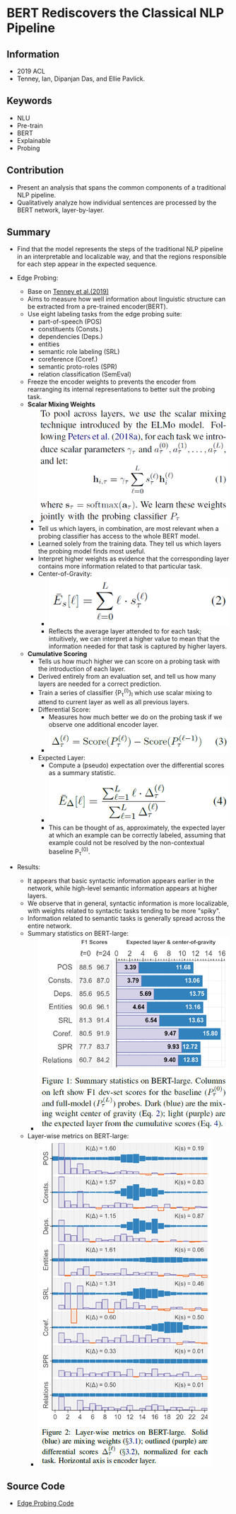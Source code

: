 # BERT Rediscovers the Classical NLP Pipeline
## Information
- 2019 ACL
- Tenney, Ian, Dipanjan Das, and Ellie Pavlick.

## Keywords
- NLU
- Pre-train
- BERT
- Explainable
- Probing

## Contribution
- Present an analysis that spans the common components of a traditional NLP pipeline.
- Qualitatively analyze how individual sentences are processed by the BERT network, layer-by-layer.

## Summary
- Find that the model represents the steps of the traditional NLP pipeline in an interpretable and localizable way, and that the regions responsible for each step appear in the expected sequence.

- Edge Probing:
	- Base on [Tenney et al.(2019)](https://arxiv.org/abs/1905.06316)
	- Aims to measure how well information about linguistic structure can be extracted from a pre-trained encoder(BERT).
	- Use eight labeling tasks from the edge probing suite:
		- part-of-speech (POS)
		- constituents (Consts.)
		- dependencies (Deps.)
		- entities
		- semantic role labeling (SRL)
		- coreference (Coref.)
		- semantic proto-roles (SPR)
		- relation classification (SemEval)
	- Freeze the encoder weights to prevents the encoder from rearranging its internal representations to better suit the probing task.
	- **Scalar Mixing Weights**
		- ![Scalar Mixing Weights](pic/BERT_Rediscovers_the_Classical_NLP_Pipeline_fig1.PNG)
		- Tell us which layers, in combination, are most relevant when a probing classifier has access to the whole BERT model.
		- Learned solely from the training data. They tell us which layers the probing model finds most useful.
		- Interpret higher weights as evidence that the corresponding layer contains more information related to that particular task.
		- Center-of-Gravity:
			- ![Center-of-Gravity](pic/BERT_Rediscovers_the_Classical_NLP_Pipeline_fig2.PNG)
			- Reflects the average layer attended to for each task; intuitively, we can interpret a higher value to mean that the information needed for that task is captured by higher layers.
	- **Cumulative Scoring**
		- Tells us how much higher we can score on a probing task with the introduction of each layer.
		- Derived entirely from an evaluation set, and tell us how many layers are needed for a correct prediction.
		- Train a series of classifier {P<sub>τ</sub><sup>(l)</sup>}<sub>l</sub> which use scalar mixing to attend to current layer as well as all previous layers.
		- Differential Score:
			- Measures how much better we do on the probing task if we observe one additional encoder layer.
			- ![Differential Score](pic/BERT_Rediscovers_the_Classical_NLP_Pipeline_fig3.PNG)
		- Expected Layer:
			- Compute a (pseudo) expectation over the differential scores as a summary statistic.
			- ![Expected Layer](pic/BERT_Rediscovers_the_Classical_NLP_Pipeline_fig4.PNG)
			- This can be thought of as, approximately, the expected layer at which an example can be correctly labeled, assuming that example could not be resolved by the non-contextual baseline P<sub>τ</sub><sup>(0)</sup>.

- Results:
	- It appears that basic syntactic information appears earlier in the network, while high-level semantic information appears at higher layers.
	- We observe that in general, syntactic information is more localizable, with weights related to syntactic tasks tending to be more "spiky".
	- Information related to semantic tasks is generally spread across the entire network.
	- Summary statistics on BERT-large:
		- ![Summary statistics on BERT-large](pic/BERT_Rediscovers_the_Classical_NLP_Pipeline_fig5.PNG)
	- Layer-wise metrics on BERT-large:
		- ![Layer-wise metrics on BERT-large](pic/BERT_Rediscovers_the_Classical_NLP_Pipeline_fig6.PNG)

## Source Code
- [Edge Probing Code](https://github.com/jsalt18-sentence-repl/jiant.)